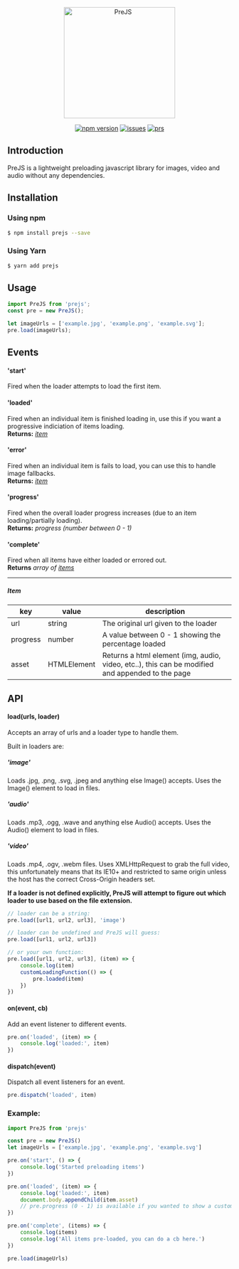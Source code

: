 <p align="center"><img width="250" src="https://user-images.githubusercontent.com/5281898/28754919-f3b59eea-7546-11e7-9b31-fda336e3bdb1.png" alt="PreJS"></p>

<p align="center">
  <a href="https://www.npmjs.com/package/prejs"><img src="https://badge.fury.io/js/prejs.svg" alt="npm version"></a>
  <a href="https://github.com/hparton/prejs/issues"><img src="https://img.shields.io/badge/issues-0-brightgreen.svg" alt="issues"></a>
  <a href="#"><img src="https://img.shields.io/badge/PRs-welcome-brightgreen.svg" alt="prs"></a>
</p>

## Introduction

PreJS is a lightweight preloading javascript library for images, video and audio without any dependencies.

## Installation

### Using npm

```sh
$ npm install prejs --save
```

### Using Yarn

```sh
$ yarn add prejs
```

## Usage

```js
import PreJS from 'prejs';
const pre = new PreJS();

let imageUrls = ['example.jpg', 'example.png', 'example.svg'];
pre.load(imageUrls);
```

## Events

#### 'start'
Fired when the loader attempts to load the first item.

#### 'loaded'
Fired when an individual item is finished loading in, use this if you want a progressive indiciation of items loading.<br>
**Returns:** *[item](#item)*

#### 'error'
Fired when an individual item is fails to load, you can use this to handle image fallbacks.<br>
**Returns:** *[item](#item)*

#### 'progress'
Fired when the overall loader progress increases (due to an item loading/partially loading).<br>
**Returns:** *progress (number between 0 - 1)*

#### 'complete'
Fired when all items have either loaded or errored out.<br>
**Returns** *array of [items](#item)*

---

##### Item

| key | value | description |
| --- | --- | --- |
| url | string | The original url given to the loader |
| progress | number | A value between 0 - 1 showing the percentage loaded |
| asset | HTMLElement | Returns a html element (img, audio, video, etc..), this can be modified and appended to the page |

## API

#### load(urls, loader)
Accepts an array of urls and a loader type to handle them.

Built in loaders are:

##### 'image'
Loads .jpg, .png, .svg, .jpeg and anything else Image() accepts. Uses the Image() element to load in files.

##### 'audio'
Loads .mp3, .ogg, .wave and anything else Audio() accepts. Uses the Audio() element to load in files.

##### 'video'
Loads .mp4, .ogv, .webm files. Uses XMLHttpRequest to grab the full video, this unfortunately means that its IE10+ and restricted to same origin
unless the host has the correct Cross-Origin headers set.

**If a loader is not defined explicitly, PreJS will attempt to figure out which loader to use based on the file extension.**

```js
// loader can be a string:
pre.load([url1, url2, url3], 'image')

// loader can be undefined and PreJS will guess:
pre.load([url1, url2, url3])

// or your own function:
pre.load([url1, url2, url3], (item) => {
	console.log(item)
	customLoadingFunction(() => {
		pre.loaded(item)
	})
})
```

#### on(event, cb)
Add an event listener to different events.

```js
pre.on('loaded', (item) => {
	console.log('loaded:', item)
})
```

#### dispatch(event)
Dispatch all event listeners for an event.

```js
pre.dispatch('loaded', item)
```

### Example:
```js
import PreJS from 'prejs'

const pre = new PreJS()
let imageUrls = ['example.jpg', 'example.png', 'example.svg']

pre.on('start', () => {
	console.log('Started preloading items')
})

pre.on('loaded', (item) => {
	console.log('loaded:', item)
	document.body.appendChild(item.asset)
	// pre.progress (0 - 1) is available if you wanted to show a custom loading indicator, you can update it here
})

pre.on('complete', (items) => {
	console.log(items)
	console.log('All items pre-loaded, you can do a cb here.')
})

pre.load(imageUrls)
```
